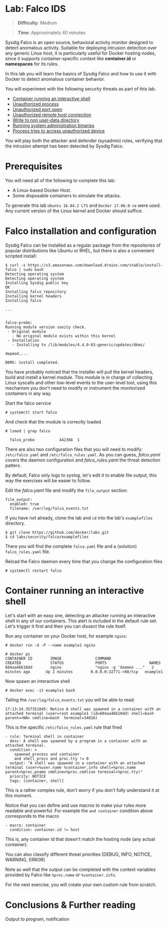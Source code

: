 # Lab: Falco IDS

> **Difficulty**: Medium

> **Time**: Approximately 40 minutes

Sysdig Falco is an open source, behavioral activity monitor designed to detect anomalous activity. Suitable for deploying intrusion detection over any generic Linux host, it is particularly useful for Docker hosting nodes, since it supports container-specific context like **container.id** or **namespaces** for its rules. 

In this lab you will learn the basics of Sysdig Falco and how to use it with Docker to detect anomalous container behavior.

You will experiment with the following security threats as part of this lab.

- [Container running an interactive shell](#shell)
- [Unauthorized process](#process)
- [Unauthorized port open](#port)
- [Unauthorized remote host connection](#remote)
- [Write to non user-data directory](#write)
- [Running system administration binaries](#sysadm)
- [Process tries to access unauthorized device](#device)

You will play both the attacker and defender (sysadmin) roles, verifying that the intrusion attempt has
been detected by Sysdig Falco.

# Prerequisites

You will need all of the following to complete this lab:

- A Linux-based Docker Host.
- Some disposable containers to simulate the attacks.

To generate this lab `Ubuntu 16.04.2 LTS` and `Docker 17.06.0-ce` were used. Any current version of the Linux kernel
and Docker should suffice.

# Falco installation and configuration

Sysdig Falco can be installed as a regular package from the repositories of popular distributions like Ubuntu or RHEL, but
there is also a convenient scripted install:

   ```
   $ curl -s https://s3.amazonaws.com/download.draios.com/stable/install-falco | sudo bash
   Detecting operating system
   Detecting operating system
   Installing Sysdig public key
   OK
   Installing falco repository
   Installing kernel headers
   Installing falco

   ...
   

   falco-probe:
   Running module version sanity check.
    - Original module
      - No original module exists within this kernel
    - Installation
      - Installing to /lib/modules/4.4.0-83-generic/updates/dkms/

   depmod....

   DKMS: install completed.
   ```
   
You have probably noticed that the installer will pull the kernel headers, build and install a kernel module. This module is in charge of collecting Linux syscalls and other low-level events to the user-level tool, using this mechanism you don't need to modify or instrument the monitorized containers in any way.

Start the falco service

   ```
   # systemctl start falco
   ```

And check that the module is correctly loaded

   ```
   # lsmod | grep falco

     falco_probe           442368  1
   ```

There are also two configuration files that you will need to modify: `/etc/falco.yaml` and `/etc/falco_rules.yaml`.
As you can guess, *falco.yaml* covers the daemon configuration and *falco_rules.yaml* the threat detection patters.

By default, Falco only logs to *syslog*, let's edit it to enable file output, this way the exercises will be easier to follow.


Edit the *falco.yaml* file and modify the `file_output` section:
   ```
   file_output:
     enabled: true
     filename: /var/log/falco_events.txt
   ```
If you have not already, clone the lab and `cd` into the lab's `examplefiles` directory.

   ```
   $ git clone https://github.com/docker/labs.git
   $ cd labs/security/falco/examplefiles
   ```

There you will find the complete `falco.yaml` file and a (solution) `falco_rules.yaml` file.

Reload the Falco daemon every time that you change the configuration files

   ```
   # systemctl restart falco
   ```

# <a name="shell"></a> Container running an interactive shell

Let's start with an easy one, detecting an attacker running an interactive shell in any of our containers. This alert is included
in the default rule set. Let's trigger it first and then you can dissect the rule itself.

Run any container on your Docker host, for example `nginx`:
   ```
   # docker run -d -P --name example1 nginx
 
   # docker ps
   CONTAINER ID        IMAGE               COMMAND                  CREATED             STATUS              PORTS                   NAMES
   604aa46610dd        nginx               "nginx -g 'daemon ..."   2 minutes ago       Up 2 minutes        0.0.0.0:32771->80/tcp   example1
   ```

Now spawn an interactive shell 

   ```
   # docker exec -it example1 bash
   ```

Tailing the `/var/log/falco_events.txt` you will be able to read:

   ```
   17:13:24.357351845: Notice A shell was spawned in a container with an attached terminal (user=root example1 (id=604aa46610dd) shell=bash parent=<NA> cmdline=bash  terminal=34816)
   ```

This is the specific `/etc/falco_rules.yaml` rule that fired

   ```
   - rule: Terminal shell in container
     desc: A shell was spawned by a program in a container with an attached terminal.
     condition: >
       spawned_process and container
       and shell_procs and proc.tty != 0
     output: "A shell was spawned in a container with an attached terminal (user=%user.name %container.info shell=%proc.name parent=%proc.pname cmdline=%proc.cmdline terminal=%proc.tty)"
     priority: NOTICE
     tags: [container, shell]
   ```

This is a rather complex rule, don't worry if you don't fully understand it at this moment.

Notice that you can define and use macros to make your rules more readable and powerful. For example the `and container` condition above corresponds to the macro

   ```
   - macro: container
     condition: container.id != host
   ```

This is, any container id that doesn't match the hosting node (any actual container).

You can also classify different threat priorities [DEBUG, INFO, NOTICE, WARNING, ERROR]

Note as well that the output can be completed with the context variables provided by Falco like `%proc.name` or `%container.info`.

For the next exercise, you will create your own custom rule from scratch.


# Conclusions & Further reading

Output to program, notification



